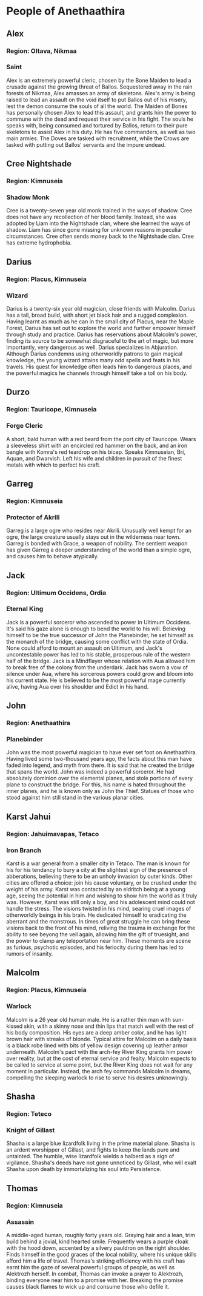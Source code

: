 # People of Anethaathira

## Alex

### Region: Oltava, Nikmaa
### Saint

Alex is an extremely powerful cleric, chosen by the Bone Maiden to lead a crusade against the growing threat of Ballos.
Sequestered away in the rain forests of Nikmaa, Alex amasses an army of skeletons.
Alex's army is being raised to lead an assault on the void itself to put Ballos out of his misery, lest the demon consume the souls of all the world.
The Maiden of Bones has personally chosen Alex to lead this assault, and grants him the power to commune with the dead and request their service in his fight.
The souls he speaks with, being consumed and tortured by Ballos, return to their pure skeletons to assist Alex in his duty.
He has five commanders, as well as two main armies.
The Doves are tasked with recruitment, while the Crows are tasked with putting out Ballos' servants and the impure undead.

## Cree Nightshade

### Region: Kimnuseia
### Shadow Monk

Cree is a twenty-seven year old monk trained in the ways of shadow.
Cree does not have any recollection of her blood family.
Instead, she was adopted by Liam into the Nightshade clan, where she learned the ways of shadow.
Liam has since gone missing for unknown reasons in peculiar circumstances.
Cree often sends money back to the Nightshade clan.
Cree has extreme hydrophobia.

## Darius

### Region: Placus, Kimnuseia
### Wizard

Darius is a twenty-six year old magician, close friends with Malcolm.
Darius has a tall, broad build, with short jet black hair and a rugged complexion.
Having learnt as much as he can in the small city of Placus, near the Maple Forest, Darius has set out to explore the world and further empower himself through study and practice.
Darius has reservations about Malcolm's power, finding its source to be somewhat disgraceful to the art of magic, but more importantly, very dangerous as well.
Darius specializes in Abjuration.
Although Darius condemns using otherworldly patrons to gain magical knowledge, the young wizard attains many odd spells and feats in his travels.
His quest for knowledge often leads him to dangerous places, and the powerful magics he channels through himself take a toll on his body.

## Durzo

### Region: Tauricope, Kimnuseia
### Forge Cleric

A short, bald human with a red beard from the port city of Tauricope.
Wears a sleeveless shirt with an encircled red hammer on the back, and an iron bangle with Komra's red teardrop on his bicep.
Speaks Kimnuseian, Bri, Aquan, and Dwarvish.
Left his wife and children in pursuit of the finest metals with which to perfect his craft.

## Garreg

### Region: Kimnuseia
### Protector of Akrili

Garreg is a large ogre who resides near Akrili.
Unusually well kempt for an ogre, the large creature usually stays out in the wilderness near town.
Garreg is bonded with Grace, a weapon of nobility.
The sentient weapon has given Garreg a deeper understanding of the world than a simple ogre, and causes him to behave atypically.

## Jack

### Region: Ultimum Occidens, Ordia
### Eternal King

Jack is a powerful sorceror who ascended to power in Ultimum Occidens.
It's said his gaze alone is enough to bend the world to his will.
Believing himself to be the true successor of John the Planebinder, he set himself as the monarch of the bridge, causing some conflict with the state of Ordia.
None could afford to mount an assault on Ultimum, and Jack's uncontestable power has led to his stable, prosperous rule of the western half of the bridge.
Jack is a Mindflayer whose relation with Aua allowed him to break free of the colony from the underdark.
Jack has sworn a vow of silence under Aua, where his sorcerous powers could grow and bloom into his current state.
He is believed to be the most powerful mage currently alive, having Aua over his shoulder and Edict in his hand.

## John

### Region: Anethaathira
### Planebinder

John was the most powerful magician to have ever set foot on Anethaathira.
Having lived some two-thousand years ago, the facts about this man have faded into legend, and myth from there.
It is said that he created the bridge that spans the world.
John was indeed a powerful sorceror.
He had absolutely dominion over the elemental planes, and stole portions of every plane to construct the bridge.
For this, his name is hated throughout the inner planes, and he is known only as John the Thief.
Statues of those who stood against him still stand in the various planar cities.

## Karst Jahui

### Region: Jahuimavapas, Tetaco
### Iron Branch

Karst is a war general from a smaller city in Tetaco.
The man is known for his for his tendancy to bury a city at the slightest sign of the presence of abberations, believing there to be an unholy invasion by outer kinds.
Other cities are offered a choice: join his cause voluntary, or be crushed under the weight of his army.
Karst was contacted by an eldritch being at a young age, seeing the potential in him and wishing to show him the world as it truly was.
However, Karst was still only a boy, and his adolescent mind could not handle the stress.
The visions twisted in his mind, searing cruel images of otherworldly beings in his brain.
He dedicated himself to eradicating the aberrant and the monstrous.
In times of great struggle he can bring these visions back to the front of his mind, reliving the trauma in exchange for the ability to see beyong the veil again, allowing him the gift of truesight, and the power to clamp any teleportation near him.
These moments are scene as furious, psychotic episodes, and his feriocity during them has led to rumors of insanity.

## Malcolm

### Region: Placus, Kimnuseia
### Warlock

Malcolm is a 26 year old human male.
He is a rather thin man with sun-kissed skin, with a skinny nose and thin lips that match well with the rest of his body composition.
His eyes are a deep amber color, and he has light brown hair with streaks of blonde.
Typical attire for Malcolm on a daily basis is a black robe lined with bits of yellow design covering up leather armor underneath.
Malcolm's pact with the arch-fey River King grants him power over reality, but at the cost of eternal service and fealty.
Malcolm expects to be called to service at some point, but the River King does not wait for any moment in particular.
Instead, the arch fey commands Malcolm in dreams, compelling the sleeping warlock to rise to serve his desires unknowingly.

## Shasha

### Region: Teteco
### Knight of Gillast

Shasha is a large blue lizardfolk living in the prime material plane.
Shasha is an ardent worshipper of Gillast, and fights to keep the lands pure and untainted.
The humble, wise lizardfolk wields a halberd as a sign of vigilance.
Shasha's deeds have not gone unnoticed by Gillast, who will exalt Shasha upon death by immortalizing his soul into Persistence.

## Thomas

### Region: Kimnuseia
### Assassin

A middle-aged human, roughly forty years old.
Graying hair and a lean, trim build behind a jovial, kind hearted smile.
Frequently wears a purple cloak with the hood down, accented by a silvery pauldron on the right shoulder.
Finds himself in the good graces of the local nobility, where his unique skills afford him a life of travel.
Thomas's striking efficiency with his craft has earnt him the gaze of several powerful groups of people, as well as Alektrozh herself.
In combat, Thomas can invoke a prayer to Alektrozh, binding everyone near him to a promise with her.
Breaking the promise causes black flames to wick up and consume those who defile it.
